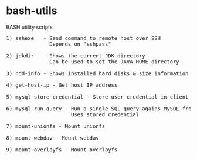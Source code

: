 # bash-utils
BASH utility scripts
<pre>
1) sshexe   - Send command to remote host over SSH  
              Depends on "sshpass"

2) jdkdir   - Shows the current JDK directory
              Can be used to set the JAVA_HOME directory

3) hdd-info - Shows installed hard disks & size information

4) get-host-ip - Get host IP address

5) mysql-store-credential - Store user credential in client configuration file

6) mysql-run-query - Run a single SQL query agains MySQL from command line
                     Uses stored credential 
                     
7) mount-unionfs - Mount unionfs 

8) mount-webdav - Mount webdav

9) mount-overlayfs - Mount overlayfs 
</pre>
